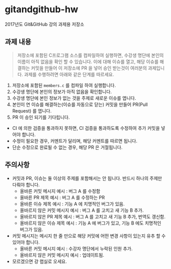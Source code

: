 # gitandgithub-hw
2017년도 Git&amp;GitHub 강의 과제용 저장소

## 과제 내용

> 저장소에 포함된 C프로그램 소스를 컴파일하여 실행하면, 수강생 명단에 본인의 이름이 아직 없음을 확인 할 수 있습니다. 이에 대해 이슈를 열고, 해당 이슈를 해결하는 커밋을 만들어 이 저장소에 PR 을 넣어 승인 받는것이 여러분의 과제입니다. 과제를 수행하려면 아래와 같은 단계를 따르세요.

1. 저장소에 포함된 `members.c` 를 컴파일 하여 실행합니다.
2. 수강생 명단에 본인의 정보가 아직 없음을 확인합니다.
3. 수강생 명단에 본인 정보가 없는 것을 주제로 새로운 이슈를 엽니다.
4. 본인이 연 이슈를 해결하는(이슈를 자동으로 닫는) 커밋을 만들어 PR(Pull Request) 를 엽니다.
5. PR 이 승인 되기를 기다립니다.
  - CI 에 의한 검증을 통과하지 못하면, CI 검증을 통과하도록 수정하여 추가 커밋을 넣어야 합니다.
  - 수정이 필요한 경우, 커멘트가 달리며, 해당 커멘트를 따르면 됩니다.
  - 단순 수정으로 완료될 수 없는 경우, 해당 PR 은 거절됩니다.

## 주의사항
- 커밋과 PR, 이슈는 둘 이상의 주제를 포함해서는 안 됩니다. 반드시 하나의 주제만 다뤄야 합니다.
  - 올바른 커밋 메시지 예시 : 버그 A 를 수정함
  - 올바른 PR 제목 예시 : 버그 A 를 수정하는 PR
  - 올바른 이슈 제목 예시 : 기능 A 에 치명적인 버그가 있음.
  - 올바르지 않은 커밋 메시지 예시 : 버그 A 를 고치고 새 기능 B 추가.
  - 올바르지 않은 PR 제목 예시 : 버그 A 를 고치고 새 기능 B 추가, 번역도 갱신함.
  - 올바르지 않은 이슈 제목 예시 : 기능 A 에 버그가 있고, 기능 B 에도 치명적인 버그가 있음.
- 커밋 메시지는 메시지 한 줄 만으로 해당 커밋에 어떤 변경 사항이 있는지 유추 할 수 있어야 합니다.
  - 올바른 커밋 메시지 예시 : 수강자 명단에서 누락된 인원 추가.
  - 올바르지 않은 커밋 메시지 예시 : 업데이트됨.
- 모르겠으면 걍 랩실로 오세요.
